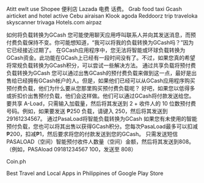 Atitt ewlt use
Shopee  便利店
Lazada
电费 话费。
Grab food taxi
Gcash  airticket and hotel active
Cebu airaisan
Klook agoda
Reddoorz trip traveloka skyscanner trivaga Hotels.com airpaz

如何将负载转换为GCash
您可能使用聊天应用呼叫联系人并向其发送消息，而预付费负载保持不变。你可能想知道，“我可以将我的负载转换为GCash吗？”因为它已经接近过期了。
在GCash应用程序中，您无法将智能或环球负载转换为GCash资金。此功能在GCash上已经有一段时间没有了。不过，如果您真的希望将常规负载转换为GCash积分，可以尝试一些解决方法。
通过共享负载将预付费负载转换为GCash
您可以通过出售GCash的预付费负载来做到这一点，最好是出售给已经拥有GCash帐户的人。但是，如果他们已经可以从GCash应用程序购买预付费负载，他们为什么要从您那里购买预付费负载呢？
好吧，如果您以低得多或折扣价出售预付负载，他们会这样做。他们可以通过GCash将付款发送给您。
要共享 A-Load，只需输入加载量，然后将其发送到 2 + 收件人的 10 位数预付费号码。例如，如果要发送 ₱250 负载，请键入 250，然后将其发送到 29161234567。
通过PasaLoad将智能负载转换为GCash
如果您有未使用的智能预付负载，您也可以将其出售以获得GCash积分。您每次PasaLoad最多可以扣减₱200，扣减₱1，然后要求将您的付款发送到您的GCash。
只需发送短信PASALOAD（空间）智能预付收件人数量（空间）金额，然后将其发送到808。（例如，PASAload 09181234567 100，发送至 808）


Coin.ph


Best Travel and Local Apps in Philippines of Google Play Store
